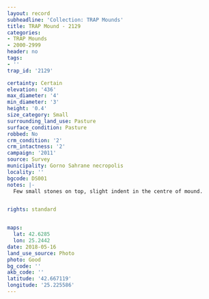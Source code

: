 ```yaml
---
layout: record
subheadline: 'Collection: TRAP Mounds'
title: TRAP Mound - 2129
categories:
- TRAP Mounds
- 2000-2999
header: no
tags:
- ''
trap_id: '2129'

certainty: Certain
elevation: '436'
max_diameter: '4'
min_diameter: '3'
height: '0.4'
size_category: Small
surrounding_land_use: Pasture
surface_condition: Pasture
robbed: No
crm_condition: '2'
crm_intactness: '2'
campaign: '2011'
source: Survey
municipality: Gorno Sahrane necropolis
locality: ''
bgcode: DS001
notes: |-
  Few small stones on top, slight indent in the centre of mound.


rights: standard


maps:
  lat: 42.6285
  lon: 25.2442
date: 2018-05-16
land_use_source: Photo
photo: Good
bg_code: ''
akb_code: ''
latitude: '42.667119'
longitude: '25.225586'
---
```

